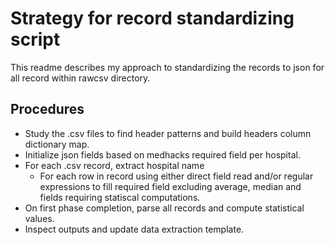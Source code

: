 # Strategy for record standardizing script

This readme describes my approach to standardizing the records to json for all record within rawcsv directory.

## Procedures

- Study the .csv files to find header patterns and build headers column dictionary map.
- Initialize json fields based on medhacks required field per hospital.
- For each .csv record, extract hospital name
    - For each row in record using either direct field read and/or regular expressions to fill required field excluding average, median and fields requiring statiscal computations.
- On first phase completion, parse all records and compute statistical values.
- Inspect outputs and update data extraction template.
